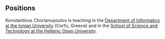 ## Positions

Konstantinos Chorianopoulos is teaching in the [Department of Informatics at the Ionian University](http://di.ionio.gr) (Corfu, Greece) and in the [School of Science and Technology at the Hellenic Open University](http://sdy.eap.gr).
